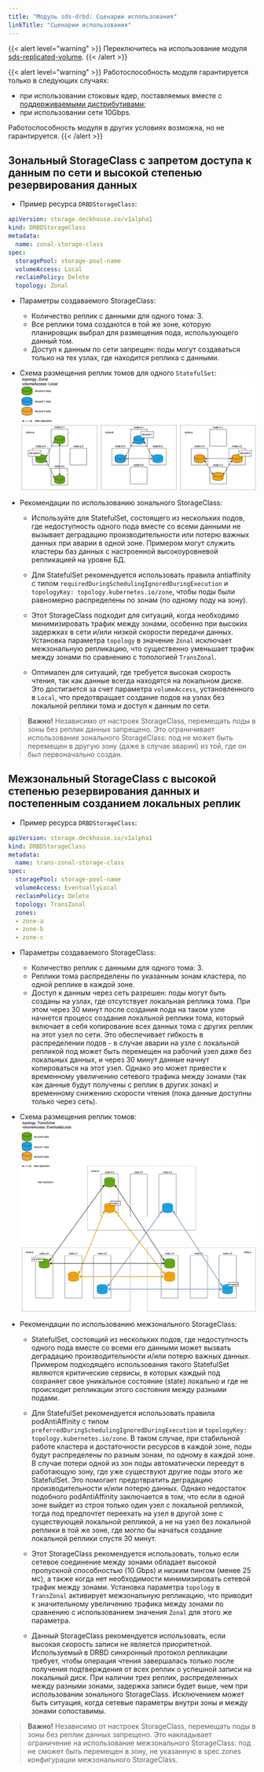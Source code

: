 ```yaml
---
title: "Модуль sds-drbd: Сценарии использования"
linkTitle: "Сценарии использования"
---
```


{{< alert level="warning" >}}
Переключитесь на использование модуля [sds-replicated-volume](https://deckhouse.ru/modules/sds-replicated-volume/stable/).
{{< /alert >}}

{{< alert level="warning" >}}
Работоспособность модуля гарантируется только в следующих случаях:
- при использовании стоковых ядер, поставляемых вместе с [поддерживаемыми дистрибутивами](https://deckhouse.ru/documentation/v1/supported_versions.html#linux);
- при использовании сети 10Gbps.

Работоспособность модуля в других условиях возможна, но не гарантируется.
{{< /alert >}}

## Зональный StorageClass с запретом доступа к данным по сети и высокой степенью резервирования данных

- Пример ресурса `DRBDStorageClass`:

```yaml
apiVersion: storage.deckhouse.io/v1alpha1
kind: DRBDStorageClass
metadata:
  name: zonal-storage-class
spec:
  storagePool: storage-pool-name
  volumeAccess: Local
  reclaimPolicy: Delete
  topology: Zonal
```

- Параметры создаваемого StorageClass:

  - Количество реплик с данными для одного тома: 3.
  - Все реплики тома создаются в той же зоне, которую планировщик выбрал для размещения пода, использующего данный том.
  - Доступ к данным по сети запрещен: поды могут создаваться только на тех узлах, где находится реплика с данными.

- Схема размещения реплик томов для одного `StatefulSet`:
![Схема](./images/zonal.ru.png)

- Рекомендации по использованию зонального StorageClass:

  - Используйте для StatefulSet, состоящего из нескольких подов, где недоступность одного пода вместе со всеми данными не вызывает деградацию производительности или потерю важных данных при аварии в одной зоне. Примером могут служить кластеры баз данных с настроенной высокоуровневой репликацией на уровне БД.
  
  - Для StatefulSet рекомендуется использовать правила antiaffinity с типом `requiredDuringSchedulingIgnoredDuringExecution` и `topologyKey: topology.kubernetes.io/zone`, чтобы поды были равномерно распределены по зонам (по одному поду на зону).
  
  - Этот StorageClass подходит для ситуаций, когда необходимо минимизировать трафик между зонами, особенно при высоких задержках в сети и/или низкой скорости передачи данных. Установка параметра `topology` в значение `Zonal` исключает межзональную репликацию, что существенно уменьшает трафик между зонами по сравнению с топологией `TransZonal`.

  - Оптимален для ситуаций, где требуется высокая скорость чтения, так как данные всегда находятся на локальном диске. Это достигается за счет параметра `volumeAccess`, установленного в `Local`, что предотвращает создание подов на узлах без локальной реплики тома и доступ к данным по сети.

> **Важно!** Независимо от настроек StorageClass, перемещать поды в зоны без реплик данных запрещено. Это ограничивает использование зонального StorageClass: под не может быть перемещен в другую зону (даже в случае аварии) из той, где он был первоначально создан.

## Межзональный StorageClass с высокой степенью резервирования данных и постепенным созданием локальных реплик

- Пример ресурса `DRBDStorageClass`:

```yaml
apiVersion: storage.deckhouse.io/v1alpha1
kind: DRBDStorageClass
metadata:
  name: trans-zonal-storage-class
spec:
  storagePool: storage-pool-name
  volumeAccess: EventuallyLocal
  reclaimPolicy: Delete
  topology: TransZonal
  zones:
  - zone-a
  - zone-b
  - zone-c
```

- Параметры создаваемого StorageClass:

  - Количество реплик с данными для одного тома: 3.
  - Реплики тома распределены по указанным зонам кластера, по одной реплике в каждой зоне.
  - Доступ к данным через сеть разрешен: поды могут быть созданы на узлах, где отсутствует локальная реплика тома. При этом через 30 минут после создания пода на таком узле начнется процесс создания локальной реплики тома, который включает в себя копирование всех данных тома с других реплик на этот узел по сети. Это обеспечивает гибкость в распределении подов - в случае аварии на узле с локальной репликой под может быть перемещен на рабочий узел даже без локальных данных, и через 30 минут данные начнут копироваться на этот узел. Однако это может привести к временному увеличению сетевого трафика между зонами (так как данные будут получены с реплик в других зонах) и временному снижению скорости чтения (пока данные доступны только через сеть).

- Схема размещения реплик томов:
![Схема](./images/trans-zonal.ru.png)

- Рекомендации по использованию межзонального StorageClass:

  - StatefulSet, состоящий из нескольких подов, где недоступность одного пода вместе со всеми его данными может вызвать деградацию производительности и/или потерю важных данных. Примером подходящего использования такого StatefulSet являются критические сервисы, в которых каждый под сохраняет свое уникальное состояние (state) локально и где не происходит репликации этого состояния между разными подами.

  - Для StatefulSet рекомендуется использовать правила podAntiAffinity с типом `preferredDuringSchedulingIgnoredDuringExecution` и `topologyKey: topology.kubernetes.io/zone`. В таком случае, при стабильной работе кластера и достаточности ресурсов в каждой зоне, поды будут распределены по разным зонам, по одному в каждой зоне. В случае потери одной из зон поды автоматически переедут в работающую зону, где уже существуют другие поды этого же StatefulSet. Это помогает предотвратить деградацию производительности и/или потерю данных. Однако недостаток подобного podAntiAffinity заключается в том, что если в одной зоне выйдет из строя только один узел с локальной репликой, тогда под предпочтет переехать на узел в другой зоне с существующей локальной репликой, а не на узел без локальной реплики в той же зоне, где могло бы начаться создание локальной реплики спустя 30 минут.

  - Этот StorageClass рекомендуется использовать, только если сетевое соединение между зонами обладает высокой пропускной способностью (10 Gbps) и низким пингом (менее 25 мс), а также когда нет необходимости минимизировать сетевой трафик между зонами. Установка параметра `topology` в `TransZonal` активирует межзональную репликацию, что приводит к значительному увеличению трафика между зонами по сравнению с использованием значения `Zonal` для этого же параметра.

  - Данный StorageClass рекомендуется использовать, если высокая скорость записи не является приоритетной. Используемый в DRBD синхронный протокол репликации требует, чтобы операция чтения завершалась только после получения подтверждения от всех реплик о успешной записи на локальный диск. При наличии трех реплик, распределенных между разными зонами, задержка записи будет выше, чем при использовании зонального StorageClass. Исключением может быть ситуация, когда сетевые параметры внутри зоны и между зонами сопоставимы.

> **Важно!** Независимо от настроек StorageClass, перемещать поды в зоны без реплик данных запрещено. Это накладывает ограничение на использование межзонального StorageClass: под не сможет быть перемещен в зону, не указанную в spec.zones конфигурации межзонального StorageClass.
